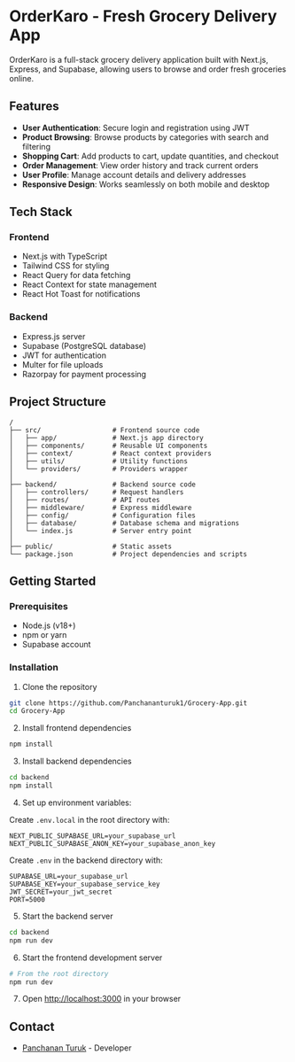 # OrderKaro - Fresh Grocery Delivery App

OrderKaro is a full-stack grocery delivery application built with Next.js, Express, and Supabase, allowing users to browse and order fresh groceries online.

## Features

- **User Authentication**: Secure login and registration using JWT
- **Product Browsing**: Browse products by categories with search and filtering
- **Shopping Cart**: Add products to cart, update quantities, and checkout
- **Order Management**: View order history and track current orders
- **User Profile**: Manage account details and delivery addresses
- **Responsive Design**: Works seamlessly on both mobile and desktop

## Tech Stack

### Frontend
- Next.js with TypeScript
- Tailwind CSS for styling
- React Query for data fetching
- React Context for state management
- React Hot Toast for notifications

### Backend
- Express.js server
- Supabase (PostgreSQL database)
- JWT for authentication
- Multer for file uploads
- Razorpay for payment processing

## Project Structure

```
/
├── src/                  # Frontend source code
│   ├── app/              # Next.js app directory
│   ├── components/       # Reusable UI components
│   ├── context/          # React context providers
│   ├── utils/            # Utility functions
│   └── providers/        # Providers wrapper
│
├── backend/              # Backend source code
│   ├── controllers/      # Request handlers
│   ├── routes/           # API routes
│   ├── middleware/       # Express middleware
│   ├── config/           # Configuration files
│   ├── database/         # Database schema and migrations
│   └── index.js          # Server entry point
│
├── public/               # Static assets
└── package.json          # Project dependencies and scripts
```

## Getting Started

### Prerequisites
- Node.js (v18+)
- npm or yarn
- Supabase account

### Installation

1. Clone the repository
```bash
git clone https://github.com/Panchananturuk1/Grocery-App.git
cd Grocery-App
```

2. Install frontend dependencies
```bash
npm install
```

3. Install backend dependencies
```bash
cd backend
npm install
```

4. Set up environment variables:

Create `.env.local` in the root directory with:
```
NEXT_PUBLIC_SUPABASE_URL=your_supabase_url
NEXT_PUBLIC_SUPABASE_ANON_KEY=your_supabase_anon_key
```

Create `.env` in the backend directory with:
```
SUPABASE_URL=your_supabase_url
SUPABASE_KEY=your_supabase_service_key
JWT_SECRET=your_jwt_secret
PORT=5000
```

5. Start the backend server
```bash
cd backend
npm run dev
```

6. Start the frontend development server
```bash
# From the root directory
npm run dev
```

7. Open [http://localhost:3000](http://localhost:3000) in your browser

## Contact

- [Panchanan Turuk](https://github.com/Panchananturuk1) - Developer
